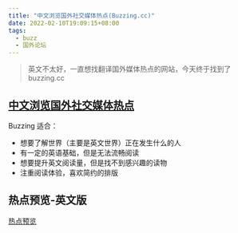 ```yaml
---
title: "中文浏览国外社交媒体热点(Buzzing.cc)"
date: 2022-02-10T19:09:15+08:00
tags:
  - buzz
  - 国外论坛
---
```


> 英文不太好，一直想找翻译国外媒体热点的网站，今天终于找到了buzzing.cc

## [中文浏览国外社交媒体热点](https://www.buzzing.cc/)

Buzzing 适合：

- 想要了解世界（主要是英文世界）正在发生什么的人
- 有一定的英语基础，但是无法流畅阅读
- 想要提升英文阅读量，但是找不到感兴趣的读物
- 注重阅读体验，喜欢简约的排版

## 热点预览-英文版

[热点预览](https://brutalist.report/)
